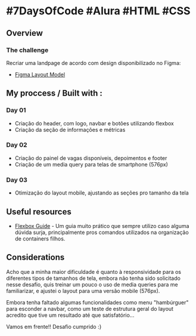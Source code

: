 # #7DaysOfCode #Alura #HTML #CSS


## Overview

### The challenge

Recriar uma landpage de acordo com design disponibilizado no Figma:
- [Figma Layout Model](https://www.figma.com/file/mm3MLozvUDGhDRTxSLlGL5/7daysOfCode-HTML-CSS?node-id=0%3A9878)


## My proccess / Built with :

### Day 01

- Criação do header, com logo, navbar e botões utilizando flexbox
- Criação da seção de informações e métricas

### Day 02

- Criação do painel de vagas disponíveis, depoimentos e footer
- Criação de um media query para telas de smartphone (576px)

### Day 03

- Otimização do layout mobile, ajustando as seções pro tamanho da tela


## Useful resources

- [Flexbox Guide](https://css-tricks.com/snippets/css/a-guide-to-flexbox/) - Um guia muito prático que sempre utilizo caso alguma dúvida surja, principalmente pros comandos utilizados na organização de containers filhos.


## Considerations

Acho que a minha maior dificuldade é quanto à responsividade para os diferentes tipos de tamanhos de tela, embora não tenha sido solicitado nesse desafio, quis treinar um pouco o uso de media queries para me familiarizar, e ajustei o layout para uma versão mobile (576px).

Embora tenha faltado algumas funcionalidades como menu "hambúrguer" para esconder a navbar, como um teste de estrutura geral do layout acredito que tive um resultado até que satisfatório...

Vamos em frente!! Desafio cumprido :}
